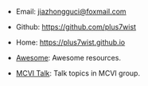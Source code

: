 - Email: jiazhongguci@foxmail.com
- Github: <https://github.com/plus7wist>
- Home: <https://plus7wist.github.io>

- [Awesome](/awesome.md): Awesome resources.
- [MCVI Talk](./mcvi-talk.md): Talk topics in MCVI group.
